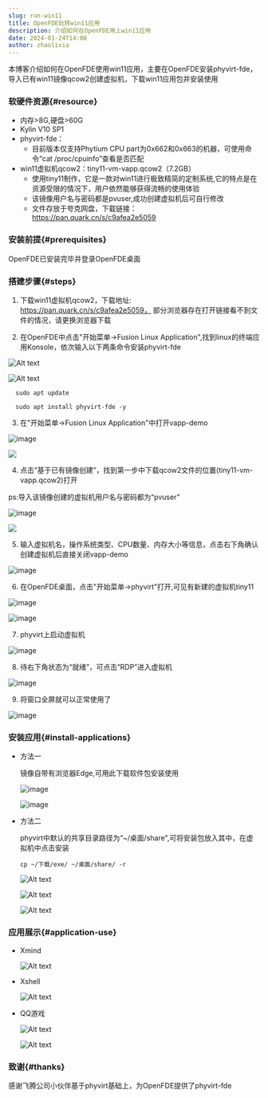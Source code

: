 ```yaml
---
slug: run-win11
title: OpenFDE玩转win11应用
description: 介绍如何在OpenFDE用上win11应用
date: 2024-01-24T14:00
author: zhaolixia
---
```


本博客介绍如何在OpenFDE使用win11应用，主要在OpenFDE安装phyvirt-fde，导入已有win11镜像qcow2创建虚拟机，下载win11应用包并安装使用
<!--truncate-->

### 软硬件资源{#resource}

* 内存>8G,硬盘>60G
* Kylin V10 SP1
* phyvirt-fde：
  * 目前版本仅支持Phytium CPU part为0x662和0x663的机器，可使用命令“cat /proc/cpuinfo”查看是否匹配
* win11虚拟机qcow2：tiny11-vm-vapp.qcow2（7.2GB）
  * 使用tiny11制作，它是一款对win11进行极致精简的定制系统,它的特点是在资源受限的情况下，用户依然能够获得流畅的使用体验
  * 该镜像用户名与密码都是pvuser,成功创建虚拟机后可自行修改
  * 文件存放于夸克网盘，下载链接：https://pan.quark.cn/s/c9afea2e5059
  
### 安装前提{#prerequisites}

OpenFDE已安装完毕并登录OpenFDE桌面

### 搭建步骤{#steps}

1. 下载win11虚拟机qcow2，下载地址: https://pan.quark.cn/s/c9afea2e5059，
部分浏览器存在打开链接看不到文件的情况，请更换浏览器下载

2. 在OpenFDE中点击"开始菜单->Fusion Linux Application",找到linux的终端应用Konsole，依次输入以下两条命令安装phyvirt-fde

  ![Alt text](./img/image-7-1.png)

  ![Alt text](./img/image-14-1.png)
```
  sudo apt update
```
```
  sudo apt install phyvirt-fde -y
```


3. 在"开始菜单->Fusion Linux Application"中打开vapp-demo
   
  ![image](./img/image-7-1.png)

  ![](./img/IMG_20240102_100654.jpg)
   
4. 点击“基于已有镜像创建”，找到第一步中下载qcow2文件的位置(tiny11-vm-vapp.qcow2)打开

ps:导入该镜像创建的虚拟机用户名与密码都为“pvuser”
   
  ![image](./img/image-4.png)

  ![](img/IMG_20240102_101913.jpg)

5. 输入虚拟机名，操作系统类型、CPU数量、内存大小等信息，点击右下角确认创建虚拟机后直接关闭vapp-demo
   
  ![image](./img/image-6.png)


6. 在OpenFDE桌面，点击"开始菜单->phyvirt"打开,可见有新建的虚拟机tiny11

  ![image](img/image-9-1.png)

  ![image](./img/image-9-1-1.png)

7. phyvirt上启动虚拟机

  ![image](img/image-13-1.png)

8. 待右下角状态为“就绪”，可点击“RDP”进入虚拟机
  
  ![image](img/image-12-1.png)


9. 将窗口全屏就可以正常使用了
  
    
  ![image](./img/image-26.png)

### 安装应用{#install-applications}

* 方法一
  
  镜像自带有浏览器Edge,可用此下载软件包安装使用

  ![image](./img/Screenshot_20231214-135649_aFreeRDP.png)

  ![image](./img/Screenshot_20231214-140355_aFreeRDP.png)

* 方法二
  
  phyvirt中默认的共享目录路径为“~/桌面/share",可将安装包放入其中，在虚拟机中点击安装
  ```
  cp ~/下载/exe/ ~/桌面/share/ -r
  ```
  
  ![Alt text](img/Screenshot_20240102-113151_PhyVirt.png)

  ![Alt text](img/Screenshot_20240102-133944_PhyVirt.png)

  ![Alt text](img/Screenshot_20240102-154048_PhyVirt.png)

### 应用展示{#application-use}

* Xmind
  
  ![Alt text](img/Screenshot_20240102-174640_PhyVirt.png)

* Xshell

  ![Alt text](img/Screenshot_20240102-180025_PhyVirt.png)

* QQ游戏
  
  ![Alt text](img/Screenshot_20240104-134435_PhyVirt.png)

  ![Alt text](img/Screenshot_20240104-134529_PhyVirt.png)

### 致谢{#thanks}

感谢飞腾公司小伙伴基于phyvirt基础上，为OpenFDE提供了phyvirt-fde